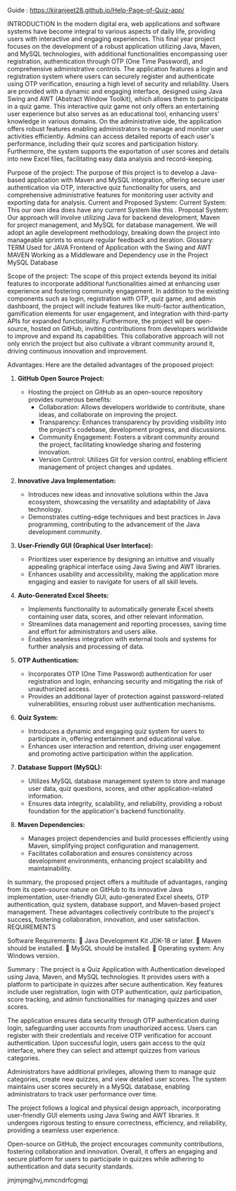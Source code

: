 Guide : https://kiranjeet28.github.io/Help-Page-of-Quiz-app/
 

INTRODUCTION 
In the modern digital era, web applications and software systems have become integral to various aspects of daily life, providing users with interactive and engaging experiences. This final year project focuses on the development of a robust application utilizing Java, Maven, and MySQL technologies, with additional functionalities encompassing user registration, authentication through OTP (One Time Password), and comprehensive administrative controls.
The application features a login and registration system where users can securely register and authenticate using OTP verification, ensuring a high level of security and reliability. Users are provided with a dynamic and engaging interface, designed using Java Swing and AWT (Abstract Window Toolkit), which allows them to participate in a quiz game. This interactive quiz game not only offers an entertaining user experience but also serves as an educational tool, enhancing users' knowledge in various domains.
On the administrative side, the application offers robust features enabling administrators to manage and monitor user activities efficiently. Admins can access detailed reports of each user's performance, including their quiz scores and participation history. Furthermore, the system supports the exportation of user scores and details into new Excel files, facilitating easy data analysis and record-keeping.

Purpose of the project:
The purpose of this project is to develop a Java-based application with Maven and MySQL integration, offering secure user authentication via OTP, interactive quiz functionality for users, and comprehensive administrative features for monitoring user activity and exporting data for analysis.
Current and Proposed System:
Current System:
This our own idea does have any current System like this . 
Proposal System:
Our approach will involve utilizing Java for backend development, Maven for project management, and MySQL for database management. We will adopt an agile development methodology, breaking down the project into manageable sprints to ensure regular feedback and iteration.
Glossary:
TERM	Used for 
JAVA 	Frontend of Application with the Swing and AWT
MAVEN	Working as a Middleware and Dependency use in the Project 
MySQL	Database 

Scope of the project: The scope of this project extends beyond its initial features to incorporate additional functionalities aimed at enhancing user experience and fostering community engagement. In addition to the existing components such as login, registration with OTP, quiz game, and admin dashboard, the project will include features like multi-factor authentication, gamification elements for user engagement, and integration with third-party APIs for expanded functionality. Furthermore, the project will be open-source, hosted on GitHub, inviting contributions from developers worldwide to improve and expand its capabilities. This collaborative approach will not only enrich the project but also cultivate a vibrant community around it, driving continuous innovation and improvement.

Advantages:
Here are the detailed advantages of the proposed project:

1. **GitHub Open Source Project:**
   - Hosting the project on GitHub as an open-source repository provides numerous benefits:
     - Collaboration: Allows developers worldwide to contribute, share ideas, and collaborate on improving the project.
     - Transparency: Enhances transparency by providing visibility into the project's codebase, development progress, and discussions.
     - Community Engagement: Fosters a vibrant community around the project, facilitating knowledge sharing and fostering innovation.
     - Version Control: Utilizes Git for version control, enabling efficient management of project changes and updates.

2. **Innovative Java Implementation:**
   - Introduces new ideas and innovative solutions within the Java ecosystem, showcasing the versatility and adaptability of Java technology.
   - Demonstrates cutting-edge techniques and best practices in Java programming, contributing to the advancement of the Java development community.

3. **User-Friendly GUI (Graphical User Interface):**
   - Prioritizes user experience by designing an intuitive and visually appealing graphical interface using Java Swing and AWT libraries.
   - Enhances usability and accessibility, making the application more engaging and easier to navigate for users of all skill levels.

4. **Auto-Generated Excel Sheets:**
   - Implements functionality to automatically generate Excel sheets containing user data, scores, and other relevant information.
   - Streamlines data management and reporting processes, saving time and effort for administrators and users alike.
   - Enables seamless integration with external tools and systems for further analysis and processing of data.

5. **OTP Authentication:**
   - Incorporates OTP (One Time Password) authentication for user registration and login, enhancing security and mitigating the risk of unauthorized access.
   - Provides an additional layer of protection against password-related vulnerabilities, ensuring robust user authentication mechanisms.

6. **Quiz System:**
   - Introduces a dynamic and engaging quiz system for users to participate in, offering entertainment and educational value.
   - Enhances user interaction and retention, driving user engagement and promoting active participation within the application.

7. **Database Support (MySQL):**
   - Utilizes MySQL database management system to store and manage user data, quiz questions, scores, and other application-related information.
   - Ensures data integrity, scalability, and reliability, providing a robust foundation for the application's backend functionality.

8. **Maven Dependencies:**
   - Manages project dependencies and build processes efficiently using Maven, simplifying project configuration and management.
   - Facilitates collaboration and ensures consistency across development environments, enhancing project scalability and maintainability.

In summary, the proposed project offers a multitude of advantages, ranging from its open-source nature on GitHub to its innovative Java implementation, user-friendly GUI, auto-generated Excel sheets, OTP authentication, quiz system, database support, and Maven-based project management. These advantages collectively contribute to the project's success, fostering collaboration, innovation, and user satisfaction. 
REQUIREMENTS

Software Requirements:
	Java Development Kit JDK-18 or later. 
	Maven should be installed. 
	MySQL should be installed.
	Operating system: Any Windows version.


Summary : 
The project is a Quiz Application with Authentication developed using Java, Maven, and MySQL technologies. It provides users with a platform to participate in quizzes after secure authentication. Key features include user registration, login with OTP authentication, quiz participation, score tracking, and admin functionalities for managing quizzes and user scores.

The application ensures data security through OTP authentication during login, safeguarding user accounts from unauthorized access. Users can register with their credentials and receive OTP verification for account authentication. Upon successful login, users gain access to the quiz interface, where they can select and attempt quizzes from various categories.

Administrators have additional privileges, allowing them to manage quiz categories, create new quizzes, and view detailed user scores. The system maintains user scores securely in a MySQL database, enabling administrators to track user performance over time.

The project follows a logical and physical design approach, incorporating user-friendly GUI elements using Java Swing and AWT libraries. It undergoes rigorous testing to ensure correctness, efficiency, and reliability, providing a seamless user experience.

Open-source on GitHub, the project encourages community contributions, fostering collaboration and innovation. Overall, it offers an engaging and secure platform for users to participate in quizzes while adhering to authentication and data security standards.

jmjmjmgjhvj,mmcndrfcgmgj